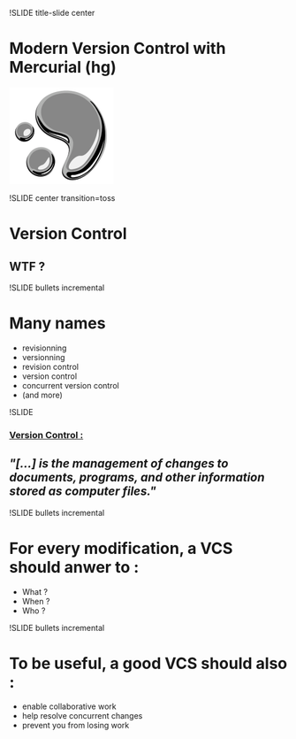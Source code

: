 !SLIDE title-slide center
# Modern Version Control with Mercurial (hg) #

![hg-logo](mercurial_logo.png)


!SLIDE center transition=toss
# Version Control #
## WTF ?



!SLIDE  bullets incremental
# Many names #

* revisionning
* versionning
* revision control
* version control
* concurrent version control
* (and more)


!SLIDE

### [Version Control : ](http://en.wikipedia.org/wiki/Revision_control)
## *"[...] is the management of changes to documents, programs, and other information stored as computer files."*



!SLIDE bullets incremental

# For every modification, a VCS should anwer to :

* What ?
* When ?
* Who ?


!SLIDE bullets incremental

# To be useful, a good VCS should also :

* enable collaborative work
* help resolve concurrent changes
* prevent you from losing work


